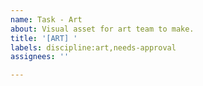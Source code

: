 ```yaml
---
name: Task - Art
about: Visual asset for art team to make.
title: '[ART] '
labels: discipline:art,needs-approval
assignees: ''

---
```

